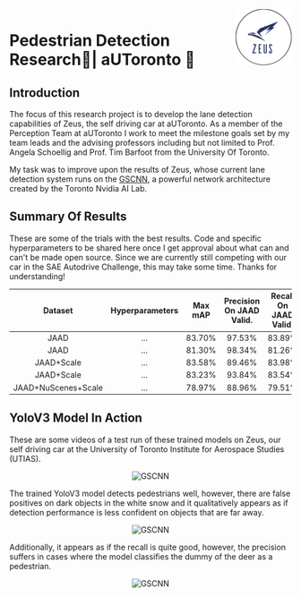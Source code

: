 <a href="https://github.com/MustafaKhan670093/Lane-And-Road-Detection-Research#lane-detection-research--autoronto-">
    <img src="Images/logo.png" alt="aUToronto" title="aUToronto" align="right" height="100" />
</a>

# Pedestrian Detection Research🚶| aUToronto 🚙

## Introduction

The focus of this research project is to develop the lane detection capabilities of Zeus, the self driving car at aUToronto. As a member of the Perception Team at aUToronto I work to meet the milestone goals set by my team leads and the advising professors including but not limited to Prof. Angela Schoellig and Prof. Tim Barfoot from the University Of Toronto.

My task was to improve upon the results of Zeus, whose current lane detection system runs on the [GSCNN](https://github.com/nv-tlabs/GSCNN), a powerful network architecture created by the Toronto Nvidia AI Lab. 

## Summary Of Results

These are some of the trials with the best results. Code and specific hyperparameters to be shared here once I get approval about what can and can't be made open source. Since we are currently still competing with our car in the SAE Autodrive Challenge, this may take some time. Thanks for understanding!

| Dataset     | Hyperparameters | Max mAP       | Precision On JAAD Valid. | Recall On JAAD Valid.  |
|  :----:     |    :----:       |   :----:      |        :----:            |          :----:        |
| JAAD        |     ...         |   83.70%      |        97.53%            |        83.89%          |      
| JAAD        |     ...         |   81.30%      |        98.34%            |        81.26%          |   
| JAAD+Scale  |     ...         |   83.58%      |        89.46%            |        83.98%          |      
| JAAD+Scale  |     ...         |   83.23%      |        93.84%            |        83.54%          |   
| JAAD+NuScenes+Scale  |     ...         |   78.97%      |        88.96%            |        79.51%          |   


## YoloV3 Model In Action

These are some videos of a test run of these trained models on Zeus, our self driving car at the University of Toronto Institute for Aerospace Studies (UTIAS). 

<p align="center">
  <img src="Images/blackfly_image_color_compressed_yolov3_inference.gif" alt="GSCNN" title="GSCNN" height="300" />
</p>

The trained YoloV3 model detects pedestrians well, however, there are false positives on dark objects in the white snow and it qualitatively appears as if detection performance is less confident on objects that are far away.

<p align="center">
  <img src="Images/blackfly_image_color_compressed_yolov3_inference_2.gif" alt="GSCNN" title="GSCNN" height="300" />
</p>


Additionally, it appears as if the recall is quite good, however, the precision suffers in cases where the model classifies the dummy of the deer as a pedestrian.

<p align="center">
  <img src="Images/blackfly_image_color_compressed_yolov3_inference_3.gif" alt="GSCNN" title="GSCNN" height="300" />
</p>
